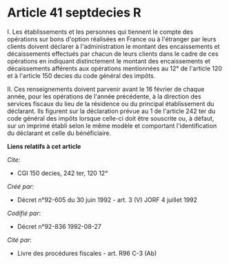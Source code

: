 # Article 41 septdecies R

I. Les établissements et les personnes qui tiennent le compte des opérations sur bons d'option réalisées en France ou à
l'étranger par leurs clients doivent déclarer à l'administration le montant des encaissements et décaissements effectués par
chacun de leurs clients dans le cadre de ces opérations en indiquant distinctement le montant des encaissements et
décaissements afférents aux opérations mentionnées au 12° de l'article 120 et à l'article 150 decies du code général des
impôts.

II. Ces renseignements doivent parvenir avant le 16 février de chaque année, pour les opérations de l'année précédente, à la
direction des services fiscaux du lieu de la résidence ou du principal établissement du déclarant. Ils figurent sur la
déclaration prévue au 1 de l'article 242 ter du code général des impôts lorsque celle-ci doit être souscrite ou, à défaut,
sur un imprimé établi selon le même modèle et comportant l'identification du déclarant et celle du bénéficiaire.

**Liens relatifs à cet article**

_Cite_:

  - CGI 150 decies, 242 ter, 120 12°

_Créé par_:

  - Décret n°92-605 du 30 juin 1992 - art. 3 (V) JORF 4 juillet 1992

_Codifié par_:

  - Décret n°92-836 1992-08-27

_Cité par_:

  - Livre des procédures fiscales - art. R96 C-3 (Ab)
